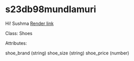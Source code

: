 # s23db98mundlamuri
Hi! Sushma
[Render link](https://s23db98mundlamuri.onrender.com)

Class: Shoes

Attributes:

shoe_brand (string)
shoe_size (string) 
shoe_price (number)
